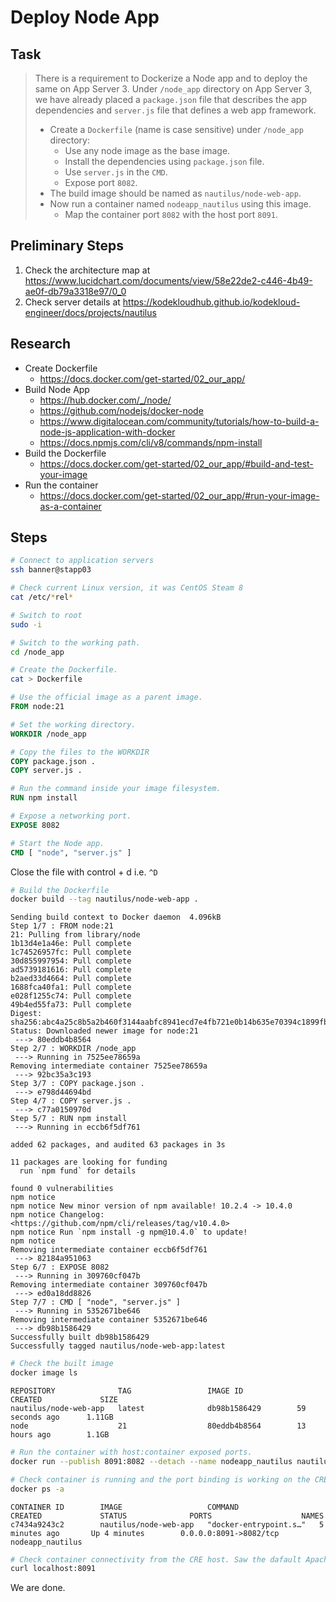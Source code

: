 # Deploy Node App

## Task

> There is a requirement to Dockerize a Node app and to deploy the same on App Server 3. Under `/node_app` directory on App Server 3, we have already placed a `package.json` file that describes the app dependencies and `server.js` file that defines a web app framework.
>
> * Create a `Dockerfile` (name is case sensitive) under `/node_app` directory:
>   * Use any node image as the base image.
>   * Install the dependencies using `package.json` file.
>   * Use `server.js` in the `CMD`.
>   * Expose port `8082`.
> * The build image should be named as `nautilus/node-web-app`.
> * Now run a container named `nodeapp_nautilus` using this image.
>   * Map the container port `8082` with the host port `8091`.

## Preliminary Steps

1. Check the architecture map at https://www.lucidchart.com/documents/view/58e22de2-c446-4b49-ae0f-db79a3318e97/0_0
2. Check server details at https://kodekloudhub.github.io/kodekloud-engineer/docs/projects/nautilus

## Research

* Create Dockerfile
  * https://docs.docker.com/get-started/02_our_app/
* Build Node App
  * https://hub.docker.com/_/node/
  * https://github.com/nodejs/docker-node
  * https://www.digitalocean.com/community/tutorials/how-to-build-a-node-js-application-with-docker
  * https://docs.npmjs.com/cli/v8/commands/npm-install
* Build the Dockerfile
  * https://docs.docker.com/get-started/02_our_app/#build-and-test-your-image
* Run the container
  * https://docs.docker.com/get-started/02_our_app/#run-your-image-as-a-container


## Steps

```bash
# Connect to application servers
ssh banner@stapp03

# Check current Linux version, it was CentOS Steam 8
cat /etc/*rel*

# Switch to root
sudo -i

# Switch to the working path.
cd /node_app

# Create the Dockerfile.
cat > Dockerfile
```

```dockerfile
# Use the official image as a parent image.
FROM node:21

# Set the working directory.
WORKDIR /node_app

# Copy the files to the WORKDIR
COPY package.json .
COPY server.js .

# Run the command inside your image filesystem.
RUN npm install

# Expose a networking port.
EXPOSE 8082

# Start the Node app.
CMD [ "node", "server.js" ]
```

Close the file with control + d i.e. `^D`

```bash
# Build the Dockerfile
docker build --tag nautilus/node-web-app .
```

```
Sending build context to Docker daemon  4.096kB
Step 1/7 : FROM node:21
21: Pulling from library/node
1b13d4e1a46e: Pull complete
1c74526957fc: Pull complete
30d855997954: Pull complete
ad5739181616: Pull complete
b2aed33d4664: Pull complete
1688fca40fa1: Pull complete
e028f1255c74: Pull complete
49b4ed55fa73: Pull complete
Digest: sha256:abc4a25c8b5a2b460f3144aabfc8941ecd7e4fb721e0b14b635e70394c1899fb
Status: Downloaded newer image for node:21
 ---> 80eddb4b8564
Step 2/7 : WORKDIR /node_app
 ---> Running in 7525ee78659a
Removing intermediate container 7525ee78659a
 ---> 92bc35a3c193
Step 3/7 : COPY package.json .
 ---> e798d44694bd
Step 4/7 : COPY server.js .
 ---> c77a0150970d
Step 5/7 : RUN npm install
 ---> Running in eccb6f5df761

added 62 packages, and audited 63 packages in 3s

11 packages are looking for funding
  run `npm fund` for details

found 0 vulnerabilities
npm notice
npm notice New minor version of npm available! 10.2.4 -> 10.4.0
npm notice Changelog: <https://github.com/npm/cli/releases/tag/v10.4.0>
npm notice Run `npm install -g npm@10.4.0` to update!
npm notice
Removing intermediate container eccb6f5df761
 ---> 82184a951063
Step 6/7 : EXPOSE 8082
 ---> Running in 309760cf047b
Removing intermediate container 309760cf047b
 ---> ed0a18dd8826
Step 7/7 : CMD [ "node", "server.js" ]
 ---> Running in 5352671be646
Removing intermediate container 5352671be646
 ---> db98b1586429
Successfully built db98b1586429
Successfully tagged nautilus/node-web-app:latest
```

```bash
# Check the built image
docker image ls
```

```
REPOSITORY              TAG                 IMAGE ID            CREATED             SIZE
nautilus/node-web-app   latest              db98b1586429        59 seconds ago      1.11GB
node                    21                  80eddb4b8564        13 hours ago        1.1GB
```


```bash
# Run the container with host:container exposed ports.
docker run --publish 8091:8082 --detach --name nodeapp_nautilus nautilus/node-web-app

# Check container is running and the port binding is working on the CRE host. Was OK.
docker ps -a
```

```
CONTAINER ID        IMAGE                   COMMAND                  CREATED             STATUS              PORTS                    NAMES
c7434a9243c2        nautilus/node-web-app   "docker-entrypoint.s…"   5 minutes ago       Up 4 minutes        0.0.0.0:8091->8082/tcp   nodeapp_nautilus
```

```bash
# Check container connectivity from the CRE host. Saw the dafault Apache httpd html.
curl localhost:8091
```

We are done.
